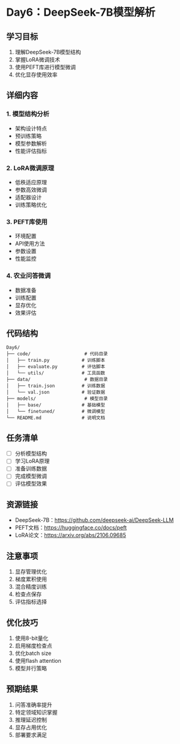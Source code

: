 # Day6：DeepSeek-7B模型解析

## 学习目标
1. 理解DeepSeek-7B模型结构
2. 掌握LoRA微调技术
3. 使用PEFT库进行模型微调
4. 优化显存使用效率

## 详细内容

### 1. 模型结构分析
- 架构设计特点
- 预训练策略
- 模型参数解析
- 性能评估指标

### 2. LoRA微调原理
- 低秩适应原理
- 参数高效微调
- 适配器设计
- 训练策略优化

### 3. PEFT库使用
- 环境配置
- API使用方法
- 参数设置
- 性能监控

### 4. 农业问答微调
- 数据准备
- 训练配置
- 显存优化
- 效果评估

## 代码结构
```
Day6/
├── code/                    # 代码目录
│   ├── train.py            # 训练脚本
│   ├── evaluate.py         # 评估脚本
│   └── utils/              # 工具函数
├── data/                    # 数据目录
│   ├── train.json          # 训练数据
│   └── val.json            # 验证数据
├── models/                  # 模型目录
│   ├── base/               # 基础模型
│   └── finetuned/          # 微调模型
└── README.md               # 说明文档
```

## 任务清单
- [ ] 分析模型结构
- [ ] 学习LoRA原理
- [ ] 准备训练数据
- [ ] 完成模型微调
- [ ] 评估模型效果

## 资源链接
- DeepSeek-7B：https://github.com/deepseek-ai/DeepSeek-LLM
- PEFT文档：https://huggingface.co/docs/peft
- LoRA论文：https://arxiv.org/abs/2106.09685

## 注意事项
1. 显存管理优化
2. 梯度累积使用
3. 混合精度训练
4. 检查点保存
5. 评估指标选择

## 优化技巧
1. 使用8-bit量化
2. 启用梯度检查点
3. 优化batch size
4. 使用flash attention
5. 模型并行策略

## 预期结果
1. 问答准确率提升
2. 特定领域知识掌握
3. 推理延迟控制
4. 显存占用优化
5. 部署要求满足 
